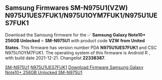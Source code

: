 <h2>Samsung Firmwares SM-N975U1(VZW) N975U1UES7FUK1/N975U1OYM7FUK1/N975U1UES7FUK1</h2>
Download the Samsung firmware for the ✅ <strong>Samsung Galaxy Note10+ 256GB Unlocked </strong> ⭐ <strong>SM-N975U1</strong> with product code <strong>VZW</strong> <strong> from United States</strong>. This firmware has version number PDA <strong>N975U1UES7FUK1</strong> and CSC N975U1OYM7FUK1. The operating system of this firmware is Android R , with build date 2021-12-21. Changelist <strong>22338387</strong>.

[SM-N975U1](https://samfirm.shop/samsung/model/SM-N975U1)
[N975U1UES7FUK1](https://samfirm.shop/samsung/pda/N975U1UES7FUK1)
[Download Firmware Samsung Galaxy Note10+ 256GB Unlocked SM-N975U1](https://samfirm.shop/samsung/firmware/483757)
